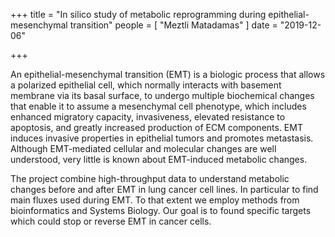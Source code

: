 +++
title = "In silico study of metabolic reprogramming during epithelial-mesenchymal transition"
people = [
  "Meztli Matadamas"
]
date = "2019-12-06"

+++

An epithelial-mesenchymal transition (EMT) is a biologic process that allows a polarized epithelial cell, which normally interacts with basement membrane via its basal surface, to undergo multiple biochemical changes that enable it to assume a mesenchymal cell phenotype, which includes enhanced migratory capacity, invasiveness, elevated resistance to apoptosis, and greatly increased production of ECM components. EMT induces invasive properties in epithelial tumors and promotes metastasis. Although EMT-mediated cellular and molecular changes are well understood, very little is known about EMT-induced metabolic changes.

The project combine high-throughput data to understand metabolic changes before and after EMT in lung cancer cell lines. In particular to find main fluxes used during EMT.  To that extent we employ methods from bioinformatics and Systems Biology. Our goal is to found specific targets which could stop  or reverse EMT in cancer cells.
